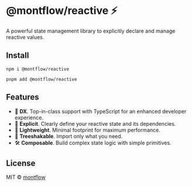 # @montflow/reactive ⚡

A powerful state management library to explicitly declare and manage reactive values.

## Install
```
npm i @montflow/reactive
```
```
pnpm add @montflow/reactive
```

## Features

- 📝 **DX**. Top-in-class support with TypeScript for an enhanced developer experience.
- 📜 **Explicit**. Clearly define your reactive state and its dependencies.
- 🎈 **Lightweight**. Minimal footprint for maximum performance.
- 🌳 **Treeshakable**. Import only what you need.
- 🛠 **Composable**. Build complex state logic with simple primitives.

## License

MIT © [montflow](https://montflow.dev)